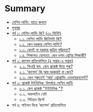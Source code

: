 # Summary

* [মেশিন লার্নিং: হাতে কলমে](README.md)
* [মুখবন্ধ](intro.md)
* [পর্ব ১: মেশিন লার্নিং কি? \(৩০ মিনিট\)](introduction/README.md)
  * [১.১. মেশিন লার্নিং জিনিসটা কি?](introduction/what-is-ml.md)
  * [১.২. কেন দরকার মেশিন লার্নিং?](introduction/.md)
  * [১.৩. কেনই বা দরকার কৃত্রিম বুদ্ধিমত্তা?](introduction/.md)
  * [১.৪. শিক্ষাগত যোগ্যতা: কেন দশম শ্রেণির শিক্ষার্থী?](introduction/.md)
* [পর্ব ২: ক্যাগল প্রতিযোগিতা \(৪ সপ্তাহ-৬ সপ্তাহ\)](-.md)
  * [২.২. থিওরি বাদ, কেন প্রজেক্ট দিয়ে শুরু?](.md)
  * [২.১. ‘ক্যাগল’ কি আর দরকারই বা কেন?](.md)
  * [২.৩. কেন শুরুতেই ‘আর’ প্রোগ্রামিং এনভায়রনমেন্ট?](.md)
* [পর্ব ৩: প্রজেক্ট টাইটানিক: বিপর্যয়ে মেশিন লার্নিং](.md)
  * [৩.১. কেন প্রজেক্ট "টাইটানিক "?](.md)
  * ৩.২. অফলাইন নোট
  * ৩.৩. গিটহাব স্ক্রিপ্ট
* পর্ব ৪: পাইথন দিয়ে ‘ক্যাগল’ প্রতিযোগিতা



